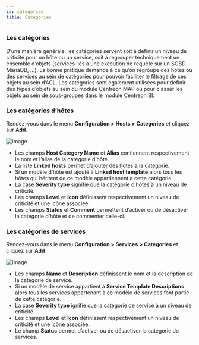 ```yaml
---
id: categories
title: Catégories
---
```


### Les catégories

D’une manière générale, les catégories servent soit à définir un niveau de criticité pour un hôte ou un service, soit à
regrouper techniquement un ensemble d’objets (services liés à une exécution de requête sur un SGBD MariaDB, ...). La
bonne pratique demande à ce qu’on regroupe des hôtes ou des services au sein de catégories pour pouvoir faciliter le
filtrage de ces objets au sein d’ACL. Les catégories sont également utilisées pour définir des types d’objets au sein
du module Centreon MAP ou pour classer les objets au sein de sous-groupes dans le module Centreon BI.

### Les catégories d’hôtes

Rendez-vous dans le menu **Configuration > Hosts > Categories** et cliquez sur **Add**.

![image](../assets/configuration/08hostcategory.png)

* Les champs **Host Category Name** et **Alias** contiennent respectivement le nom et l’alias de la catégorie d’hôte.
* La liste **Linked hosts** permet d’ajouter des hôtes à la catégorie.
* Si un modèle d’hôte est ajouté à **Linked host template** alors tous les hôtes qui héritent de ce modèle appartiennent
  à cette catégorie.
* La case  **Severity type** signifie que la catégorie d’hôtes à un niveau de criticité.
* Les champs **Level** et **Icon** définissent respectivement un niveau de criticité et une icône associée.
* Les champs **Status** et **Comment** permettent d’activer ou de désactiver la catégorie d’hôte et de commenter celle-ci.

### Les catégories de services

Rendez-vous dans le menu **Configuration > Services > Categories** et cliquez sur **Add**

![image](../assets/configuration/08servicecategory.png)

* Les champs **Name** et **Description** définissent le nom et la description de la catégorie de service.
* Si un modèle de service appartient à **Service Template Descriptions** alors tous les services appartenant à ce modèle
  de services font partie de cette catégorie.
* La case **Severity type** ignifie que la catégorie de service à un niveau de criticité.
* Les champs **Level** et **Icon** définissent respectivement un niveau de criticité et une icône associée.
* Le champ **Status** permet d’activer ou de désactiver la catégorie de services.
